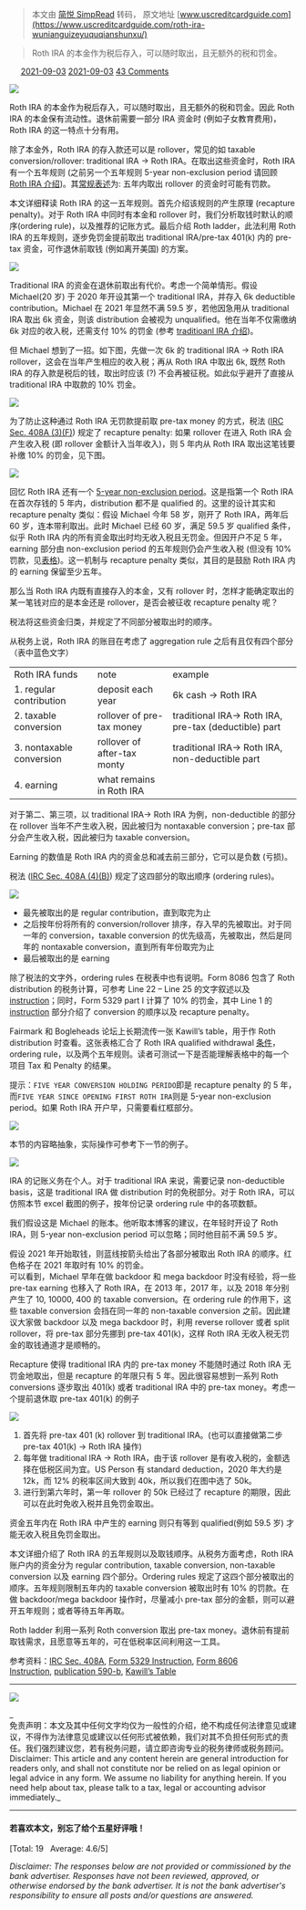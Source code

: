 > 本文由 [简悦 SimpRead](http://ksria.com/simpread/) 转码， 原文地址 [www.uscreditcardguide.com](https://www.uscreditcardguide.com/roth-ira-wunianguizeyuquqianshunxu/)

> Roth IRA 的本金作为税后存入，可以随时取出，且无额外的税和罚金。

     [2021-09-03](https://www.uscreditcardguide.com/roth-ira-wunianguizeyuquqianshunxu/) [](https://www.uscreditcardguide.com/roth-ira-wunianguizeyuquqianshunxu/) [2021-09-03](https://www.uscreditcardguide.com/roth-ira-wunianguizeyuquqianshunxu/) [43 Comments](https://www.uscreditcardguide.com/roth-ira-wunianguizeyuquqianshunxu/#disqus_thread)

![](https://www.uscreditcardguide.com/wp-content/uploads/ordering_title_pic.png)

Roth IRA 的本金作为税后存入，可以随时取出，且无额外的税和罚金。因此 Roth IRA 的本金保有流动性。退休前需要一部分 IRA 资金时 (例如子女教育费用)，Roth IRA 的这一特点十分有用。

除了本金外，Roth IRA 的存入款还可以是 rollover，常见的如 taxable conversion/rollover: traditional IRA -> Roth IRA。在取出这些资金时，Roth IRA 有一个五年规则 (之前另一个五年规则 5-year non-exclusion period 请回顾 [Roth IRA 介绍](https://www.uscreditcardguide.com/introduction-to-roth-ira/#5-year_non-exclusion_period))。其[常规表述](https://www.investopedia.com/ask/answers/05/waitingperiodroth.asp)为: 五年内取出 rollover 的资金时可能有罚款。

本文详细释读 Roth IRA 的这一五年规则。首先介绍该规则的产生原理 (recapture penalty)。对于 Roth IRA 中同时有本金和 rollover 时，我们分析取钱时默认的顺序(ordering rule)，以及推荐的记账方式。最后介绍 Roth ladder，此法利用 Roth IRA 的五年规则，逐步免罚金提前取出 traditional IRA/pre-tax 401(k) 内的 pre-tax 资金，可作退休前取钱 (例如离开美国) 的方案。

![](https://www.uscreditcardguide.com/wp-content/uploads/tira_withdraw_1.png?)

Traditional IRA 的资金在退休前取出有代价。考虑一个简单情形。假设 Michael(20 岁) 于 2020 年开设其第一个 traditional IRA，并存入 6k deductible contribution。Michael 在 2021 年显然不满 59.5 岁，若他因急用从 traditional IRA 取出 6k 资金，则该 distribution 会被视为 unqualified。他在当年不仅需缴纳 6k 对应的收入税，还需支付 10% 的罚金 (参考 [traditioanl IRA 介绍](https://www.uscreditcardguide.com/introduction-to-traditional-ira/))。

但 Michael 想到了一招。如下图，先做一次 6k 的 traditional IRA -> Roth IRA rollover，这会在当年产生相应的收入税；再从 Roth IRA 中取出 6k, 既然 Roth IRA 的存入款是税后的钱，取出时应该 (?) 不会再被征税。如此似乎避开了直接从 traditional IRA 中取款的 10% 罚金。

![](https://www.uscreditcardguide.com/wp-content/uploads/tira_withdraw_2.png)

为了防止这种通过 Roth IRA 无罚款提前取 pre-tax money 的方式，税法 ([IRC Sec. 408A (3)(F)](https://www.law.cornell.edu/uscode/text/26/408A)) 规定了 recapture penalty: 如果 rollover 在进入 Roth IRA 会产生收入税 (即 rollover 金额计入当年收入)，则 5 年内从 Roth IRA 取出这笔钱要补缴 10% 的罚金，见下图。

![](https://www.uscreditcardguide.com/wp-content/uploads/tira_withdraw_3.png)

回忆 Roth IRA 还有一个 [5-year non-exclusion period](https://www.uscreditcardguide.com/introduction-to-roth-ira/#5-year_non-exclusion_period)。这是指第一个 Roth IRA 在首次存钱的 5 年内，distribution 都不是 qualified 的。这里的设计其实和 recapture penalty 类似：假设 Michael 今年 58 岁，刚开了 Roth IRA，两年后 60 岁，连本带利取出。此时 Michael 已经 60 岁，满足 59.5 岁 qualified 条件，似乎 Roth IRA 内的所有资金取出时均无收入税且无罚金。但因开户不足 5 年，earning 部分由 non-exclusion period 的五年规则仍会产生收入税 (但没有 10% 罚款，见[表格](https://www.uscreditcardguide.com/introduction-to-roth-ira/#WithdrawalDistribution))。这一机制与 recapture penalty 类似，其目的是鼓励 Roth IRA 内的 earning 保留至少五年。

那么当 Roth IRA 内既有直接存入的本金，又有 rollover 时，怎样才能确定取出的某一笔钱对应的是本金还是 rollover，是否会被征收 recapture penalty 呢？

税法将这些资金归类，并规定了不同部分被取出时的顺序。

从税务上说，Roth IRA 的账目在考虑了 aggregation rule 之后有且仅有四个部分（表中蓝色文字）

<table><thead></thead><tbody><tr><td>Roth IRA funds</td><td>note</td><td>example</td></tr><tr><td>1. regular contribution</td><td>deposit each year</td><td>6k cash -&gt; Roth IRA</td></tr><tr><td>2. taxable conversion</td><td>rollover of pre-tax money</td><td>traditional IRA-&gt; Roth IRA, pre-tax (deductible) part</td></tr><tr><td>3. nontaxable conversion</td><td>rollover of after-tax monty</td><td>traditional IRA-&gt; Roth IRA, non-deductible part</td></tr><tr><td>4. earning</td><td>what remains in Roth IRA</td><td></td></tr></tbody></table>

对于第二、第三项，以 traditional IRA-> Roth IRA 为例，non-deductible 的部分在 rollover 当年不产生收入税，因此被归为 nontaxable conversion；pre-tax 部分会产生收入税，因此被归为 taxable conversion。

Earning 的数值是 Roth IRA 内的资金总和减去前三部分，它可以是负数 (亏损)。

税法 ([IRC Sec. 408A (4)(B)](https://www.law.cornell.edu/uscode/text/26/408A)) 规定了这四部分的取出顺序 (ordering rules)。

![](https://www.uscreditcardguide.com/wp-content/uploads/roth_ira_ordering_rule.bmp)

*   最先被取出的是 regular contribution，直到取完为止
*   之后按年份将所有的 conversion/rollover 排序，存入早的先被取出。对于同一年的 conversion，taxable conversion 的优先级高，先被取出，然后是同年的 nontaxable conversion，直到所有年份取完为止
*   最后被取出的是 earning

除了税法的文字外，ordering rules 在税表中也有说明。Form 8086 包含了 Roth distribution 的税务计算，可参考 Line 22 – Line 25 的文字叙述以及 [instruction](https://www.irs.gov/instructions/i8606#idm140491960917632)；同时，Form 5329 part I 计算了 10% 的罚金，其中 Line 1 的 [instruction](https://www.irs.gov/instructions/i5329#idm139702485085072) 部分介绍了 conversion 的顺序以及 recapture penalty。

Fairmark 和 Bogleheads 论坛上长期流传一张 Kawill’s table，用于作 Roth distribution 时查看。这张表格汇合了 Roth IRA qualified withdrawal [条件](https://www.uscreditcardguide.com/introduction-to-roth-ira/#WithdrawalDistribution)，ordering rule，以及两个五年规则。读者可测试一下是否能理解表格中的每一个项目 Tax 和 Penalty 的结果。

提示：`FIVE YEAR CONVERSION HOLDING PERIDO`即是 recapture penalty 的 5 年，而`FIVE YEAR SINCE OPENING FIRST ROTH IRA`则是 5-year non-exclusion period。如果 Roth IRA 开户早，只需要看红框部分。

![](https://www.uscreditcardguide.com/wp-content/uploads/kawill_tab.png)

本节的内容略抽象，实际操作可参考下一节的例子。

![](https://www.uscreditcardguide.com/wp-content/uploads/fig_roth_table.png)

IRA 的记账义务在个人。对于 traditional IRA 来说，需要记录 non-deductible basis，这是 traditional IRA 做 distribution 时的免税部分。对于 Roth IRA，可以仿照本节 excel 截图的例子，按年份记录 ordering rule 中的各项数额。

我们假设这是 Michael 的账本。他听取本博客的建议，在年轻时开设了 Roth IRA，则 5-year non-exclusion period 可以忽略；同时他目前不满 59.5 岁。

假设 2021 年开始取钱，则蓝线按箭头给出了各部分被取出 Roth IRA 的顺序。红色格子在 2021 年取时有 10% 的罚金。  
可以看到，Michael 早年在做 backdoor 和 mega backdoor 时没有经验，将一些 pre-tax earning 也移入了 Roth IRA，在 2013 年，2017 年，以及 2018 年分别产生了 10, 10000, 400 的 taxable conversion。在 ordering rule 的作用下，这些 taxable conversion 会挡在同一年的 non-taxable conversion 之前。因此建议大家做 backdoor 以及 mega backdoor 时，利用 reverse rollover 或者 split rollover，将 pre-tax 部分先挪到 pre-tax 401(k)，这样 Roth IRA 无收入税无罚金的取钱通道才是顺畅的。

Recapture 使得 traditional IRA 内的 pre-tax money 不能随时通过 Roth IRA 无罚金地取出，但是 recapture 的年限只有 5 年。因此很容易想到一系列 Roth conversions 逐步取出 401(k) 或者 traditional IRA 中的 pre-tax money。考虑一个提前退休取 pre-tax 401(k) 的例子

![](https://www.uscreditcardguide.com/wp-content/uploads/fig_roth_ladder.png?)

1.  首先将 pre-tax 401 (k) rollover 到 traditional IRA。(也可以直接做第二步 pre-tax 401(k) -> Roth IRA 操作)
2.  每年做 traditional IRA -> Roth IRA，由于该 rollover 是有收入税的，金额选择在低税区间为宜。US Person 有 standard deduction，2020 年大约是 12k，而 12% 的税率区间大致到 40k，所以我们在图中选了 50k。
3.  进行到第六年时，第一年 rollover 的 50k 已经过了 recapture 的期限，因此可以在此时免收入税并且免罚金取出。

资金五年内在 Roth IRA 中产生的 earning 则只有等到 qualified(例如 59.5 岁) 才能无收入税且免罚金取出。

本文详细介绍了 Roth IRA 的五年规则以及取钱顺序。从税务方面考虑，Roth IRA 账户内的资金分为 regular contribution, taxable conversion, non-taxable conversion 以及 earning 四个部分。Ordering rules 规定了这四个部分被取出的顺序。五年规则限制五年内的 taxable conversion 被取出时有 10% 的罚款。在做 backdoor/mega backdoor 操作时，尽量减小 pre-tax 部分的金额，则可以避开五年规则；或者等待五年再取。

Roth ladder 利用一系列 Roth conversion 取出 pre-tax money。退休前有提前取钱需求，且愿意等五年的，可在低税率区间利用这一工具。

参考资料：[IRC Sec. 408A](https://www.law.cornell.edu/uscode/text/26/408A), [Form 5329 Instruction](https://www.irs.gov/instructions/i5329), [Form 8606 Instruction](https://www.irs.gov/instructions/i8606), [publication 590-b](https://www.irs.gov/publications/p590b), [Kawill’s Table](https://www.bogleheads.org/wiki/User:TedSwippet/KAWill_Roth_Table)

* * *

![](https://www.uscreditcardguide.com/wp-content/uploads/banner.png)

_  
免责声明：本文及其中任何文字均仅为一般性的介绍，绝不构成任何法律意见或建议，不得作为法律意见或建议以任何形式被依赖，我们对其不负担任何形式的责任。我们强烈建议您，若有税务问题，请立即咨询专业的税务律师或税务顾问。  
Disclaimer: This article and any content herein are general introduction for readers only, and shall not constitute nor be relied on as legal opinion or legal advice in any form. We assume no liability for anything herein. If you need help about tax, please talk to a tax, legal or accounting advisor immediately._

* * *

#### 若喜欢本文，别忘了给个五星好评哦！

[Total: 19   Average: 4.6/5]

_Disclaimer: The responses below are not provided or commissioned by the bank advertiser. Responses have not been reviewed, approved, or otherwise endorsed by the bank advertiser. It is not the bank advertiser's responsibility to ensure all posts and/or questions are answered._